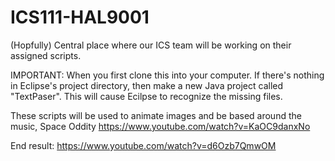 ICS111-HAL9001
==============

(Hopfully) Central place where our ICS team will be working on their assigned scripts.

IMPORTANT: When you first clone this into your computer. If there's nothing in Eclipse's project directory, then make a new Java project called "TextPaser". This will cause Ecilpse to recognize the missing files.

These scripts will be used to animate images and be based around the music, Space Oddity https://www.youtube.com/watch?v=KaOC9danxNo

End result:
https://www.youtube.com/watch?v=d6Ozb7QmwOM
